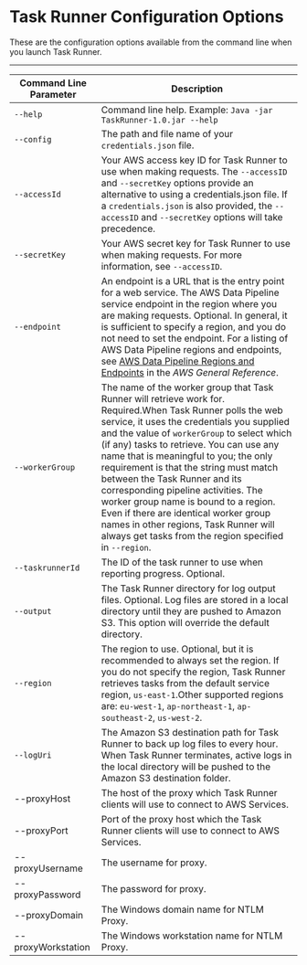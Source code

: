 # Task Runner Configuration Options<a name="dp-taskrunner-config-options"></a>

These are the configuration options available from the command line when you launch Task Runner\. 


****  

| Command Line Parameter | Description | 
| --- | --- | 
| `--help` | Command line help\. Example: `Java -jar TaskRunner-1.0.jar --help` | 
| `--config` | The path and file name of your `credentials.json` file\. | 
| `--accessId` | Your AWS access key ID for Task Runner to use when making requests\. The `--accessID` and `--secretKey` options provide an alternative to using a credentials\.json file\. If a `credentials.json` is also provided, the `--accessID` and `--secretKey` options will take precedence\.  | 
| `--secretKey` | Your AWS secret key for Task Runner to use when making requests\. For more information, see `--accessID`\.  | 
| `--endpoint` | An endpoint is a URL that is the entry point for a web service\. The AWS Data Pipeline service endpoint in the region where you are making requests\. Optional\. In general, it is sufficient to specify a region, and you do not need to set the endpoint\. For a listing of AWS Data Pipeline regions and endpoints, see [AWS Data Pipeline Regions and Endpoints](http://docs.aws.amazon.com/general/latest/gr/rande.html#datapipeline_region) in the *AWS General Reference*\. | 
| `--workerGroup` | The name of the worker group that Task Runner will retrieve work for\. Required\.When Task Runner polls the web service, it uses the credentials you supplied and the value of `workerGroup` to select which \(if any\) tasks to retrieve\. You can use any name that is meaningful to you; the only requirement is that the string must match between the Task Runner and its corresponding pipeline activities\. The worker group name is bound to a region\. Even if there are identical worker group names in other regions, Task Runner will always get tasks from the region specified in `--region`\. | 
| `--taskrunnerId` | The ID of the task runner to use when reporting progress\. Optional\. | 
| `--output` | The Task Runner directory for log output files\. Optional\. Log files are stored in a local directory until they are pushed to Amazon S3\. This option will override the default directory\.  | 
| `--region` | The region to use\. Optional, but it is recommended to always set the region\. If you do not specify the region, Task Runner retrieves tasks from the default service region, `us-east-1`\.Other supported regions are: `eu-west-1`, `ap-northeast-1`, `ap-southeast-2`, `us-west-2`\.  | 
| `--logUri` | The Amazon S3 destination path for Task Runner to back up log files to every hour\. When Task Runner terminates, active logs in the local directory will be pushed to the Amazon S3 destination folder\.  | 
| \-\-proxyHost | The host of the proxy which Task Runner clients will use to connect to AWS Services\. | 
| \-\-proxyPort | Port of the proxy host which the Task Runner clients will use to connect to AWS Services\. | 
| \-\-proxyUsername | The username for proxy\. | 
| \-\-proxyPassword | The password for proxy\. | 
| \-\-proxyDomain | The Windows domain name for NTLM Proxy\. | 
| \-\-proxyWorkstation | The Windows workstation name for NTLM Proxy\. | 